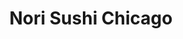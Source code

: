 ---
layout: place
title: "Nori Sushi Chicago"
permalink: /illinois/chicago/nori-sushi-chicago.html
stateAbbr: IL
stateName: Illinois
cityName: Chicago
seo:
  name: "Nori Sushi Chicago"
  type: Restaurant
  links: https://www.norichicago.com/menus/lakeview-menu
description: "Creative rolls are served at this busy Japanese restaurant with a bring your own beverage policy. Nori Sushi Chicago serves delicious sushi in Chicago, Illinois. Try fresh Japanese dishes for a great dining experience. Available for takeout, delivery, lunch, and dinner."
place_id: ChIJ44ZvKQHTD4gRRr2X2NupaWc
photos:
  - name: >-
      places/ChIJ44ZvKQHTD4gRRr2X2NupaWc/photos/AeeoHcIBD7rR07Miwjf-wQc8vTCLHNkq1QtQsLsUenemwmef5PcFrrbMekZGmS-zzoZr1CpMN4nNPKb05Thr0-o_AxGidXqW1dfzZA7xFl2mvF4Hqg4BTjbLzdmsdGoF8zpOyQg67al_wsUZnfAE5w4KH6qYTd4g2OX4YysBvww_RhCFbXeDcs-cSX3btnoYOlKbJSygyBRfd2MjrdjQ4yKIDWXwPitGrtd2UjqJqXLfw_Ob_p0fNHR-BMh4R6rwh5hoqYNFr2eevD5ddnO_85kCDqI21wH4d0YqfC_379tCKNFX0A
    widthPx: 3024
    heightPx: 1702
    authorAttributions:
      - displayName: Nori Sushi Chicago
        uri: https://maps.google.com/maps/contrib/118294663209334573069
        photoUri: >-
          https://lh3.googleusercontent.com/a-/ALV-UjU1bs31CLspu-b44CWj5okYoYRripAntnyo2gyBNobhmuqRMc-4=s100-p-k-no-mo
    flagContentUri: >-
      https://www.google.com/local/imagery/report/?cb_client=maps_api_places.places_api&image_key=!1e10!2sAF1QipNK-YwUT-k1yUZI3wHmjL1tzRG4MK5VWKaWf1_B&hl=en-US
    googleMapsUri: >-
      https://www.google.com/maps/place//data=!3m4!1e2!3m2!1sAF1QipNK-YwUT-k1yUZI3wHmjL1tzRG4MK5VWKaWf1_B!2e10!4m2!3m1!1s0x880fd301296f86e3:0x6769a9dbd897bd46
  - name: >-
      places/ChIJ44ZvKQHTD4gRRr2X2NupaWc/photos/AeeoHcIfMVNdHE5-sDY7EajS9_gu02rQDEGF--lK5JNHudL5xWn7Ufhp8zg0JGfwJXl99AITt5nZK1Cie2EnwOjjnGwzSTqdUOy-GByB9dDj5E5Wx8PZRyaFzFwPZNxX85plAGMaO9Gvq7H85M9RAjPRSqutGqj8fkP14XPrumEA0-e7bUB_RrT8DnWI7_3BiHW6LW-hsGQSrPnFpFZJfnvnRiCh-tOFqiliSvKwnZ9pIXrdPHoHppUh3-3YysIxwTneyk0oZPEvZHJNI3tAAgnpwe5ylGJ_c5VvZ5vNvZ6GuS9GGA
    widthPx: 2770
    heightPx: 2770
    authorAttributions:
      - displayName: Nori Sushi Chicago
        uri: https://maps.google.com/maps/contrib/118294663209334573069
        photoUri: >-
          https://lh3.googleusercontent.com/a-/ALV-UjU1bs31CLspu-b44CWj5okYoYRripAntnyo2gyBNobhmuqRMc-4=s100-p-k-no-mo
    flagContentUri: >-
      https://www.google.com/local/imagery/report/?cb_client=maps_api_places.places_api&image_key=!1e10!2sAF1QipPV4y9W2Wj361v5UzFEAaT2cLJT-OBzkiZEv6SD&hl=en-US
    googleMapsUri: >-
      https://www.google.com/maps/place//data=!3m4!1e2!3m2!1sAF1QipPV4y9W2Wj361v5UzFEAaT2cLJT-OBzkiZEv6SD!2e10!4m2!3m1!1s0x880fd301296f86e3:0x6769a9dbd897bd46
  - name: >-
      places/ChIJ44ZvKQHTD4gRRr2X2NupaWc/photos/AeeoHcK8qjDi9z5PrvGDzbCdWO_dnGcziYluK2A5ZtGAX_jWzhWD-Fhv0Nkr10ZSSzHY1fOAb7d9O6bf0J6nPiAVAf6InzlDEqFeTAabAP_ZOta4BexAipdFbFhvhI35FZkgMYHGDNOzOW-RfIAgmxY-VmEgkXeNKpsgxxGXjjxhOlx0FlTyZbbVqFHNrHb5RyEQSUPd0522jg5e1YFMSZDOkQSgi2YF8adZmTJ7anGxtjnzp5JhLZVuLxyONlWUP1TqKYoh1ULEzCHqF_FaIrQQg_G0pOZWWbyk0mmNfXufJ-eONg
    widthPx: 2818
    heightPx: 3757
    authorAttributions:
      - displayName: Nori Sushi Chicago
        uri: https://maps.google.com/maps/contrib/118294663209334573069
        photoUri: >-
          https://lh3.googleusercontent.com/a-/ALV-UjU1bs31CLspu-b44CWj5okYoYRripAntnyo2gyBNobhmuqRMc-4=s100-p-k-no-mo
    flagContentUri: >-
      https://www.google.com/local/imagery/report/?cb_client=maps_api_places.places_api&image_key=!1e10!2sAF1QipOG1ZdAxUMZK1HYtzJQG41rj0Ezqpl4klAuaqnR&hl=en-US
    googleMapsUri: >-
      https://www.google.com/maps/place//data=!3m4!1e2!3m2!1sAF1QipOG1ZdAxUMZK1HYtzJQG41rj0Ezqpl4klAuaqnR!2e10!4m2!3m1!1s0x880fd301296f86e3:0x6769a9dbd897bd46
  - name: >-
      places/ChIJ44ZvKQHTD4gRRr2X2NupaWc/photos/AeeoHcKLvHjcjVPnocr756n7FCL5MDWYbQ6cgXEBr95mghScn8xkjzWQPVCTGSIWFfeotfqSfjCic9dEs_rcobxqQMhhxmaq5h9qC_liRrmYJj_YGNDtNbtFGVB991v1eJT7DafU7WfKg3C0EGjVisyjmT_dKknWwtEvpqc561IhgD5iYlRoUAwSqNouclDPYAXlppMBn905I5uJ87Ubz3MClZ-SWKby3fZFze2T-RpGWSzG12ppx1SUBsUx-DStzWsUo1pAtRxpV3z7KRX_lVQWNAd9fVRMUnuE3cynumchN-lv-w
    widthPx: 3024
    heightPx: 3024
    authorAttributions:
      - displayName: Nori Sushi Chicago
        uri: https://maps.google.com/maps/contrib/118294663209334573069
        photoUri: >-
          https://lh3.googleusercontent.com/a-/ALV-UjU1bs31CLspu-b44CWj5okYoYRripAntnyo2gyBNobhmuqRMc-4=s100-p-k-no-mo
    flagContentUri: >-
      https://www.google.com/local/imagery/report/?cb_client=maps_api_places.places_api&image_key=!1e10!2sAF1QipOrZ4CdZ7Y_vcs8TYWfxaEwyfoJUk0xFAgV-QeP&hl=en-US
    googleMapsUri: >-
      https://www.google.com/maps/place//data=!3m4!1e2!3m2!1sAF1QipOrZ4CdZ7Y_vcs8TYWfxaEwyfoJUk0xFAgV-QeP!2e10!4m2!3m1!1s0x880fd301296f86e3:0x6769a9dbd897bd46
  - name: >-
      places/ChIJ44ZvKQHTD4gRRr2X2NupaWc/photos/AeeoHcK3NMJegtVjtlJbDygpI6cuLt6hSePvy3_HJcIxRaUto-fUtLmXcJ7ZkMRItTMUc2lTN0jj7Cg5MYuti4-AxsR4htMZGoZTiErZkB6IUrVbYhMFz4J9wYiHI2Nqkn2XYK8iA-C4YLZnanHX7MUMA7CCP_-bqIx7jsHP_vjtGDmCNz6tbNwCSKao05BT0OLC62SSIq_6YI9Z6dhRBMorH9ov8X0hcaytgxY1KjMA-dCWsOn7t0lZi7DTIVctz7OnZdNF-UDdDj3TDX6a2lygBUaGh3Rhs-YjXShnyv1ujYl7GA
    widthPx: 3024
    heightPx: 3025
    authorAttributions:
      - displayName: Nori Sushi Chicago
        uri: https://maps.google.com/maps/contrib/118294663209334573069
        photoUri: >-
          https://lh3.googleusercontent.com/a-/ALV-UjU1bs31CLspu-b44CWj5okYoYRripAntnyo2gyBNobhmuqRMc-4=s100-p-k-no-mo
    flagContentUri: >-
      https://www.google.com/local/imagery/report/?cb_client=maps_api_places.places_api&image_key=!1e10!2sAF1QipNklebWilXYT3mtdY8bdl2Sa89w-yjaJ0Vc4vqM&hl=en-US
    googleMapsUri: >-
      https://www.google.com/maps/place//data=!3m4!1e2!3m2!1sAF1QipNklebWilXYT3mtdY8bdl2Sa89w-yjaJ0Vc4vqM!2e10!4m2!3m1!1s0x880fd301296f86e3:0x6769a9dbd897bd46
  - name: >-
      places/ChIJ44ZvKQHTD4gRRr2X2NupaWc/photos/AeeoHcLzJdMOHGAuymEpkZKY1-1OVDWd-xALoooKRbW0mev67LeGOGt2NVk4ISh3_nVODZxrJtdLvHNPhyoNxIeTddFhl8JMYjDpZjdtgTJEgks4lzW_iwideAyTZ3vt-AszCorqI6Ra4L38C4LVt5D7V8u2MdYfeRvm1fnoqX2JT3mOVGHm0h_KgB6aZTWzh2Pn3GC6JTV_G-xPosbXM1y7cZvqKtFDip6brRgRKUkdeurMe3NwGsdroftaAHjWgKzDvT6fgq77A7gS_l6P0Xa4iIShtnbkF2qQJNw5AJ1ortmmEA
    widthPx: 1536
    heightPx: 1152
    authorAttributions:
      - displayName: Nori Sushi Chicago
        uri: https://maps.google.com/maps/contrib/118294663209334573069
        photoUri: >-
          https://lh3.googleusercontent.com/a-/ALV-UjU1bs31CLspu-b44CWj5okYoYRripAntnyo2gyBNobhmuqRMc-4=s100-p-k-no-mo
    flagContentUri: >-
      https://www.google.com/local/imagery/report/?cb_client=maps_api_places.places_api&image_key=!1e10!2sAF1QipPSk55K5JR9vNRxXisJ3sy8eBqBWHc5HDUsj0to&hl=en-US
    googleMapsUri: >-
      https://www.google.com/maps/place//data=!3m4!1e2!3m2!1sAF1QipPSk55K5JR9vNRxXisJ3sy8eBqBWHc5HDUsj0to!2e10!4m2!3m1!1s0x880fd301296f86e3:0x6769a9dbd897bd46
  - name: >-
      places/ChIJ44ZvKQHTD4gRRr2X2NupaWc/photos/AeeoHcJcb7_729k6DpvFslrCnTT5mOfrm6Xh0c8WMZgRKgFYVFpEaxuwi3OnogfJrpzoijez_RvYiLMETFw_LPKcR1IHw3Y_n-A88KjuZJ-WNn5Bj_WJHYcig8AdEPv4isv_fS7ph0puqTfeBE_-rzXgUi3V8WrdBU1VTMBUGZ06NKL8z4_iIAG8udFlz2ksAQRD4eSsglODnqNjVeY2nZWJydpKmvo_HGeupAfdFu3gI0M7M9FfKYxdqnTjX7NPCIhCa3yDM_S1r5yvEms5DpvXSpGJSsC1WTn16KJbk5NkPoY_bg
    widthPx: 3600
    heightPx: 4800
    authorAttributions:
      - displayName: Nori Sushi Chicago
        uri: https://maps.google.com/maps/contrib/118294663209334573069
        photoUri: >-
          https://lh3.googleusercontent.com/a-/ALV-UjU1bs31CLspu-b44CWj5okYoYRripAntnyo2gyBNobhmuqRMc-4=s100-p-k-no-mo
    flagContentUri: >-
      https://www.google.com/local/imagery/report/?cb_client=maps_api_places.places_api&image_key=!1e10!2sAF1QipOrhdoNv7J-wVYayfg1fQ2zqFmHZNiYzllJO5Vg&hl=en-US
    googleMapsUri: >-
      https://www.google.com/maps/place//data=!3m4!1e2!3m2!1sAF1QipOrhdoNv7J-wVYayfg1fQ2zqFmHZNiYzllJO5Vg!2e10!4m2!3m1!1s0x880fd301296f86e3:0x6769a9dbd897bd46
  - name: >-
      places/ChIJ44ZvKQHTD4gRRr2X2NupaWc/photos/AeeoHcLqq2iXZ_mbrhwDL5Ip4dnXV5T6DiHaE0uPNEan2p-i1ERpMUFpzQ4i3rZiC6MoG8UUpKewnME8Kygk9fDNxNiaIcg_EOwpUA_D7DemZros5Nv3khUBaQPtt-m3TFeFPnaNCA92Fw-l4lu16rYn7xixnBZFzoMZ921ql80n3NQ8PM9oe8p79Rh4Uv4dxYlLlHGaOxgq3gzOyJsaJlYqyTzCRU87zHX3PdAruHUMbWG1LrvYmJ7_uVfRCk2vXDp3B12VjkmJIM-2V76gMt79OllfQamIZhiV_5Q7wD_SzExT2Q
    widthPx: 4032
    heightPx: 3024
    authorAttributions:
      - displayName: Nori Sushi Chicago
        uri: https://maps.google.com/maps/contrib/118294663209334573069
        photoUri: >-
          https://lh3.googleusercontent.com/a-/ALV-UjU1bs31CLspu-b44CWj5okYoYRripAntnyo2gyBNobhmuqRMc-4=s100-p-k-no-mo
    flagContentUri: >-
      https://www.google.com/local/imagery/report/?cb_client=maps_api_places.places_api&image_key=!1e10!2sAF1QipML5lFDaibRVYZBvd_Q7r1BMEoBgjWO6vBda_FX&hl=en-US
    googleMapsUri: >-
      https://www.google.com/maps/place//data=!3m4!1e2!3m2!1sAF1QipML5lFDaibRVYZBvd_Q7r1BMEoBgjWO6vBda_FX!2e10!4m2!3m1!1s0x880fd301296f86e3:0x6769a9dbd897bd46
  - name: >-
      places/ChIJ44ZvKQHTD4gRRr2X2NupaWc/photos/AeeoHcK4HWiJQwMyOQcdG_lOWeEXDY38CwWQY_c_MFdRYOrq2hAJFYxUIfTMdWyOMjP2uzy_kyrq3ToDmmkY4f8TFpztDiw-MRAeSaPejOS67dOuq1S5EFAdSqIPgKog-bNv2Db4sEF9o3qXphfoZJ653el8ioINZseigsSruiHBLCC66mvv-BqIdandelRQLgpjFCuYCnNebS7BXWYvpb8K9oEssOx6Ebf1n42xN-tNOKaKgvd2kUvDDY7tzOxWtAfR4KgoKKt-ET292E-t3qZN4BUEt3w_7GZhig_1R4-N6OTsPg
    widthPx: 1537
    heightPx: 1537
    authorAttributions:
      - displayName: Nori Sushi Chicago
        uri: https://maps.google.com/maps/contrib/118294663209334573069
        photoUri: >-
          https://lh3.googleusercontent.com/a-/ALV-UjU1bs31CLspu-b44CWj5okYoYRripAntnyo2gyBNobhmuqRMc-4=s100-p-k-no-mo
    flagContentUri: >-
      https://www.google.com/local/imagery/report/?cb_client=maps_api_places.places_api&image_key=!1e10!2sAF1QipMr7--cpn7PCgi0R23x-q2lUOOof0OOnpxz5RtR&hl=en-US
    googleMapsUri: >-
      https://www.google.com/maps/place//data=!3m4!1e2!3m2!1sAF1QipMr7--cpn7PCgi0R23x-q2lUOOof0OOnpxz5RtR!2e10!4m2!3m1!1s0x880fd301296f86e3:0x6769a9dbd897bd46
  - name: >-
      places/ChIJ44ZvKQHTD4gRRr2X2NupaWc/photos/AeeoHcIZ5f0DRS3dvIh2hw-MdSUKtYW-W0JqUN06kq0t8GVz-zwd04L0-6xF8anbS4Y0Lf5_-r6mX-3PoSYcy5Vc60OWb_qhX05-r06EKVPT2tmnSZ-zDHxjclEqZhiuMtrRmf88mkDKwMj8FarY5aAO7w1mU9CmwlECX7LjYPQ7NUCQEcKXNTv-9XuMv9w_PblnEIu9RmAKOwP5KX-THwu3W5iOAvwI0ysyTAKjh503_Q-9FsLhByNjoAKycrKs4vsgRBYqRnpwxxxGOsBg11uhSyJq7j33itSbYgXE8F2JcHCBHg
    widthPx: 3024
    heightPx: 3024
    authorAttributions:
      - displayName: Nori Sushi Chicago
        uri: https://maps.google.com/maps/contrib/118294663209334573069
        photoUri: >-
          https://lh3.googleusercontent.com/a-/ALV-UjU1bs31CLspu-b44CWj5okYoYRripAntnyo2gyBNobhmuqRMc-4=s100-p-k-no-mo
    flagContentUri: >-
      https://www.google.com/local/imagery/report/?cb_client=maps_api_places.places_api&image_key=!1e10!2sAF1QipOOFgeXIbHvkropOpEXzNAQ0-4RVRIB8r4I_wab&hl=en-US
    googleMapsUri: >-
      https://www.google.com/maps/place//data=!3m4!1e2!3m2!1sAF1QipOOFgeXIbHvkropOpEXzNAQ0-4RVRIB8r4I_wab!2e10!4m2!3m1!1s0x880fd301296f86e3:0x6769a9dbd897bd46
address: 954 W Diversey Pkwy, Chicago, IL 60614, USA
street: 954 W Diversey Pkwy
city: Chicago
state: IL
zip: '60614'
country: USA
neighborhood: Lake View East
latitude: '41.932805'
longitude: '-87.653603'
accessibility_options:
  wheelchairAccessibleParking: false
  wheelchairAccessibleEntrance: true
  wheelchairAccessibleRestroom: true
  wheelchairAccessibleSeating: true
business_status: OPERATIONAL
name: Nori Sushi Chicago
google_maps_links:
  directionsUri: >-
    https://www.google.com/maps/dir//''/data=!4m7!4m6!1m1!4e2!1m2!1m1!1s0x880fd301296f86e3:0x6769a9dbd897bd46!3e0
  placeUri: https://maps.google.com/?cid=7451673820157951302
  writeAReviewUri: >-
    https://www.google.com/maps/place//data=!4m3!3m2!1s0x880fd301296f86e3:0x6769a9dbd897bd46!12e1
  reviewsUri: >-
    https://www.google.com/maps/place//data=!4m4!3m3!1s0x880fd301296f86e3:0x6769a9dbd897bd46!9m1!1b1
  photosUri: >-
    https://www.google.com/maps/place//data=!4m3!3m2!1s0x880fd301296f86e3:0x6769a9dbd897bd46!10e5
primary_type: Sushi Restaurant
opening_hours:
  regular: null
  current: null
secondary_opening_hours:
  regular:
    weekdayDescriptions: null
    type: null
  current:
    weekdayDescriptions: null
    type: null
phone: (773) 904-1000
price_level: PRICE_LEVEL_MODERATE
price_range: $20 &ndash; $30
rating: '4.5'
rating_count: 0
website: https://www.norichicago.com/menus/lakeview-menu
reviews:
  - name: >-
      places/ChIJ44ZvKQHTD4gRRr2X2NupaWc/reviews/ChZDSUhNMG9nS0VJQ0FnSURYaXMtRlhnEAE
    relativePublishTimeDescription: 5 months ago
    rating: 5
    text:
      text: >-
        Love the DJ on Friday nights!  Sushi is really good!  Totally try the
        spicy fire ball for an appetizer and live me the fire dragon maki!!!
      languageCode: en
    originalText:
      text: >-
        Love the DJ on Friday nights!  Sushi is really good!  Totally try the
        spicy fire ball for an appetizer and live me the fire dragon maki!!!
      languageCode: en
    authorAttribution:
      displayName: Scott Ginnett
      uri: https://www.google.com/maps/contrib/116054492700284865133/reviews
      photoUri: >-
        https://lh3.googleusercontent.com/a/ACg8ocI6AP_-SgxSwgFhcm8bb8F4LS47Y-fIhRMRttL8VDvSciiofQ=s128-c0x00000000-cc-rp-mo
    publishTime: '2024-10-26T00:43:05.520221Z'
    flagContentUri: >-
      https://www.google.com/local/review/rap/report?postId=ChZDSUhNMG9nS0VJQ0FnSURYaXMtRlhnEAE&d=17924085&t=1
    googleMapsUri: >-
      https://www.google.com/maps/reviews/data=!4m6!14m5!1m4!2m3!1sChZDSUhNMG9nS0VJQ0FnSURYaXMtRlhnEAE!2m1!1s0x880fd301296f86e3:0x6769a9dbd897bd46
  - name: >-
      places/ChIJ44ZvKQHTD4gRRr2X2NupaWc/reviews/ChZDSUhNMG9nS0VJQ0FnSUR5bU1EdEJ3EAE
    relativePublishTimeDescription: 8 months ago
    rating: 5
    text:
      text: >-
        Edit : Come back again for over a year since we moved out from the
        neighborhood

        Never disappointed, friendly service, better ambience they added more
        details about lighting and hanging plants on the lights. Super cute
        decor and more cozy vibes. I’m glad that they didn’t change the menu
        much but they have full bar service now! Cockage fee is for byob but
        that is fair for me cuz we still save $$ and be able to order more sushi
        ! Spicy udon stir fried is our go-to! Well done Nori!


        Cute little sushi restaurant in Lakeview!!! My favorite are Sakura maki
        and Spicy octopus maki. My husband always gets Sushi entree. We love
        tuna Tatar appetizer  and spicy miso. They used to be BYOB  but if you
        bring your own they only charge for $5! And open it for you with real
        wine glasses not tacky wine glasses from BYOB places.

        FYI they do offer Japanese beer on the tap:) but too bad that half off
        Monday no longer exist but who know?? After they fully back open for
        dine in again !?!?
      languageCode: en
    originalText:
      text: >-
        Edit : Come back again for over a year since we moved out from the
        neighborhood

        Never disappointed, friendly service, better ambience they added more
        details about lighting and hanging plants on the lights. Super cute
        decor and more cozy vibes. I’m glad that they didn’t change the menu
        much but they have full bar service now! Cockage fee is for byob but
        that is fair for me cuz we still save $$ and be able to order more sushi
        ! Spicy udon stir fried is our go-to! Well done Nori!


        Cute little sushi restaurant in Lakeview!!! My favorite are Sakura maki
        and Spicy octopus maki. My husband always gets Sushi entree. We love
        tuna Tatar appetizer  and spicy miso. They used to be BYOB  but if you
        bring your own they only charge for $5! And open it for you with real
        wine glasses not tacky wine glasses from BYOB places.

        FYI they do offer Japanese beer on the tap:) but too bad that half off
        Monday no longer exist but who know?? After they fully back open for
        dine in again !?!?
      languageCode: en
    authorAttribution:
      displayName: JT C
      uri: https://www.google.com/maps/contrib/115089074504681149065/reviews
      photoUri: >-
        https://lh3.googleusercontent.com/a-/ALV-UjV6a0cDbcDmvdTlrJ27hyLMBkJ8kST2MzaEBnwMSDnsNxPcQCrhXA=s128-c0x00000000-cc-rp-mo-ba2
    publishTime: '2024-08-09T02:38:52.103979Z'
    flagContentUri: >-
      https://www.google.com/local/review/rap/report?postId=ChZDSUhNMG9nS0VJQ0FnSUR5bU1EdEJ3EAE&d=17924085&t=1
    googleMapsUri: >-
      https://www.google.com/maps/reviews/data=!4m6!14m5!1m4!2m3!1sChZDSUhNMG9nS0VJQ0FnSUR5bU1EdEJ3EAE!2m1!1s0x880fd301296f86e3:0x6769a9dbd897bd46
  - name: >-
      places/ChIJ44ZvKQHTD4gRRr2X2NupaWc/reviews/ChdDSUhNMG9nS0VJQ0FnSUNfcXJHT2dnRRAB
    relativePublishTimeDescription: 2 months ago
    rating: 5
    text:
      text: >-
        I can't say enough great things about this restaurant. So grateful to
        have found this wonderful place. The food is delicious! The service is
        top notch, and the owners are so friendly and so very thoughtful. Theres
        even amazing vegetarian options, which are so tasty! Highly recommend
        Nori & this location.
      languageCode: en
    originalText:
      text: >-
        I can't say enough great things about this restaurant. So grateful to
        have found this wonderful place. The food is delicious! The service is
        top notch, and the owners are so friendly and so very thoughtful. Theres
        even amazing vegetarian options, which are so tasty! Highly recommend
        Nori & this location.
      languageCode: en
    authorAttribution:
      displayName: Sahar Eftekhar
      uri: https://www.google.com/maps/contrib/105806224068000369027/reviews
      photoUri: >-
        https://lh3.googleusercontent.com/a-/ALV-UjVOzz1Ad290UStDl90TjJYgeFqD9X2-BmDlWkMH2ztdNv8X9ace=s128-c0x00000000-cc-rp-mo
    publishTime: '2025-01-15T02:38:49.492995Z'
    flagContentUri: >-
      https://www.google.com/local/review/rap/report?postId=ChdDSUhNMG9nS0VJQ0FnSUNfcXJHT2dnRRAB&d=17924085&t=1
    googleMapsUri: >-
      https://www.google.com/maps/reviews/data=!4m6!14m5!1m4!2m3!1sChdDSUhNMG9nS0VJQ0FnSUNfcXJHT2dnRRAB!2m1!1s0x880fd301296f86e3:0x6769a9dbd897bd46
  - name: >-
      places/ChIJ44ZvKQHTD4gRRr2X2NupaWc/reviews/ChdDSUhNMG9nS0VJQ0FnSUNlaGZlNmx3RRAB
    relativePublishTimeDescription: 2 years ago
    rating: 4
    text:
      text: >-
        This was my first time here. We ordered seaweed salad, miso soup, unagi
        cucumber sushi, sweet potato tempura, crispy tofu, garlic rice tofu.

        The service was amazing and the food was hot and good. Overall, I
        recommend going here for a casual night. You won’t regret. I have just
        had better sushi. The miso soup was my favorite
      languageCode: en
    originalText:
      text: >-
        This was my first time here. We ordered seaweed salad, miso soup, unagi
        cucumber sushi, sweet potato tempura, crispy tofu, garlic rice tofu.

        The service was amazing and the food was hot and good. Overall, I
        recommend going here for a casual night. You won’t regret. I have just
        had better sushi. The miso soup was my favorite
      languageCode: en
    authorAttribution:
      displayName: Kriti Gena
      uri: https://www.google.com/maps/contrib/112816874842461998447/reviews
      photoUri: >-
        https://lh3.googleusercontent.com/a-/ALV-UjXgvwRq0hCWwX2zYE2SseC6cITlVam3QyQx1HWq1UnPLzD7L59dOA=s128-c0x00000000-cc-rp-mo-ba3
    publishTime: '2022-09-19T00:18:01.540534Z'
    flagContentUri: >-
      https://www.google.com/local/review/rap/report?postId=ChdDSUhNMG9nS0VJQ0FnSUNlaGZlNmx3RRAB&d=17924085&t=1
    googleMapsUri: >-
      https://www.google.com/maps/reviews/data=!4m6!14m5!1m4!2m3!1sChdDSUhNMG9nS0VJQ0FnSUNlaGZlNmx3RRAB!2m1!1s0x880fd301296f86e3:0x6769a9dbd897bd46
  - name: >-
      places/ChIJ44ZvKQHTD4gRRr2X2NupaWc/reviews/ChdDSUhNMG9nS0VJQ0FnSURudjZtU3lnRRAB
    relativePublishTimeDescription: 6 months ago
    rating: 5
    text:
      text: >-
        Best sushi I have ever had. Absolutely delicious. Went on a Friday night
        and they had a DJ who was amazing. The service was outstanding. Can’t
        say enough. It was a great experience.
      languageCode: en
    originalText:
      text: >-
        Best sushi I have ever had. Absolutely delicious. Went on a Friday night
        and they had a DJ who was amazing. The service was outstanding. Can’t
        say enough. It was a great experience.
      languageCode: en
    authorAttribution:
      displayName: Dana Ginnett
      uri: https://www.google.com/maps/contrib/108232097023359351341/reviews
      photoUri: >-
        https://lh3.googleusercontent.com/a/ACg8ocImbZoe7NTHBSYHxvMaOu3CdK7ZCeCPrI88OPBH43p1kFMZFQ=s128-c0x00000000-cc-rp-mo
    publishTime: '2024-10-12T00:25:35.280654Z'
    flagContentUri: >-
      https://www.google.com/local/review/rap/report?postId=ChdDSUhNMG9nS0VJQ0FnSURudjZtU3lnRRAB&d=17924085&t=1
    googleMapsUri: >-
      https://www.google.com/maps/reviews/data=!4m6!14m5!1m4!2m3!1sChdDSUhNMG9nS0VJQ0FnSURudjZtU3lnRRAB!2m1!1s0x880fd301296f86e3:0x6769a9dbd897bd46
parking_options: null
payment_options:
  acceptsCreditCards: true
  acceptsDebitCards: true
  acceptsCashOnly: false
  acceptsNfc: false
allow_dogs: null
curbside_pickup: true
delivery: true
dine_in: true
good_for_children: null
good_for_groups: true
good_for_sports: false
live_music: false
menu_for_children: false
outdoor_seating: false
reservable: true
restroom: true
serves_beer: true
serves_breakfast: false
serves_brunch: false
serves_cocktails: true
serves_coffee: null
serves_dinner: true
serves_dessert: true
serves_lunch: true
serves_vegetarian_food: true
serves_wine: true
takeout: true
update_category: essentials
summary: >-
  Creative rolls are served at this busy Japanese restaurant with a bring your
  own beverage policy.

---